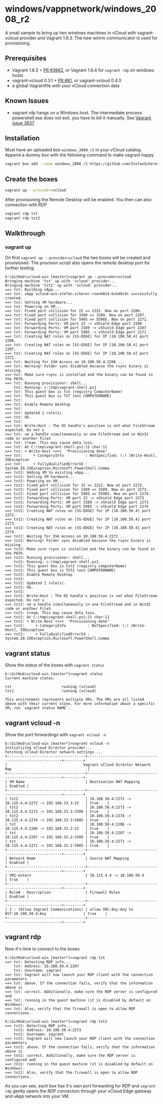 # windows/vappnetwork/windows_2008_r2
A small sample to bring up two windows machines in vCloud with vagrant-vcloud provider
and Vagrant 1.6.3. The new winrm communicator is used for provisioning.

## Prerequisites

* Vagrant 1.6.3 + [PR #3962](https://github.com/frapposelli/vagrant-vcloud/pull/3962), or Vagrant 1.6.4 for `vagrant rdp` on windows hosts
* vagrant-vcloud 0.3.1 + [PR #61](https://github.com/frapposelli/vagrant-vcloud/pull/61), or vagrant-vcloud 0.4.0
* a global Vagrantfile with your vCloud connection data

## Known Issues

* vagrant rdp hangs on a Windows host. The intermediate process powershell.exe does not exit, you have to kill it manually. See [Vagrant issue 3837](https://github.com/mitchellh/vagrant/issues/3837)

## Installation

Must have an uploaded box `windows_2008_r2` in your vCloud catalog. Append a dummy box with the following command to make vagrant happy.

```bash
vagrant box add --name windows_2008_r2 https://github.com/StefanScherer/vcloud-scenarios/raw/master/dummy_box/dummy.box
```

## Create the boxes
```bash
vagrant up --provider=vcloud
```

After provisioning the Remote Desktop will be enabled. You then can also connection with RDP

```bash
vagrant rdp tst
vagrant rdp tst2
```

## Walkthrough

### vagrant up

On first `vagrant up --provider=vcloud` the two boxes will be created and provisioned.
The provision script also opens the remote desktop port for further testing.

```
b:\GitHub\vcloud-win [master]>vagrant up --provider=vcloud
Bringing machine 'tst' up with 'vcloud' provider...
Bringing machine 'tst2' up with 'vcloud' provider...
==> tst: Building vApp...
==> tst: vApp vcloud-win-stefan.scherer-roenb014-bcb40c9c successfully created.
==> tst: Setting VM hardware...
==> tst: Powering on VM...
==> tst: Fixed port collision for 22 => 2222. Now on port 2206.
==> tst: Fixed port collision for 3389 => 3389. Now on port 2207.
==> tst: Fixed port collision for 5985 => 55985. Now on port 2271.
==> tst: Forwarding Ports: VM port 22 -> vShield Edge port 2206
==> tst: Forwarding Ports: VM port 3389 -> vShield Edge port 2207
==> tst: Forwarding Ports: VM port 5985 -> vShield Edge port 2271
==> tst: Creating NAT rules on [SS-EDGE] for IP [10.100.50.4] port 2206.
==> tst: Creating NAT rules on [SS-EDGE] for IP [10.100.50.4] port 2207.
==> tst: Creating NAT rules on [SS-EDGE] for IP [10.100.50.4] port 2271.
==> tst: Waiting for SSH Access on 10.100.50.4:2206 ...
==> tst: Warning! Folder sync disabled because the rsync binary is missing.
==> tst: Make sure rsync is installed and the binary can be found in the PATH.
==> tst: Running provisioner: shell...
    tst: Running: c:\tmp\vagrant-shell.ps1
==> tst: This guest box is tst (registry ComputerName)
==> tst: This guest box is TST (env COMPUTERNAME)
==> tst:
==> tst: Enable Remote Desktop
==> tst:
==> tst: Updated 1 rule(s).
==> tst: Ok.
==> tst:
==> tst: Write-Host : The OS handle's position is not what FileStream expected. Do not u
==> tst: se a handle simultaneously in one FileStream and in Win32 code or another FileS
==> tst: tream. This may cause data loss.
==> tst: At C:\tmp\vagrant-shell.ps1:21 char:11
==> tst: + Write-Host <<<<  "Provisioning done"
==> tst:     + CategoryInfo          : NotSpecified: (:) [Write-Host], IOException
==> tst:     + FullyQualifiedErrorId : System.IO.IOException,Microsoft.PowerShell.Comma
==> tst2: Adding VM to existing vApp...
==> tst2: Setting VM hardware...
==> tst2: Powering on VM...
==> tst2: Fixed port collision for 22 => 2222. Now on port 2272.
==> tst2: Fixed port collision for 3389 => 3389. Now on port 2273.
==> tst2: Fixed port collision for 5985 => 55985. Now on port 2274.
==> tst2: Forwarding Ports: VM port 22 -> vShield Edge port 2272
==> tst2: Forwarding Ports: VM port 3389 -> vShield Edge port 2273
==> tst2: Forwarding Ports: VM port 5985 -> vShield Edge port 2274
==> tst2: Creating NAT rules on [SS-EDGE] for IP [10.100.50.4] port 2272.
==> tst2: Creating NAT rules on [SS-EDGE] for IP [10.100.50.4] port 2273.
==> tst2: Creating NAT rules on [SS-EDGE] for IP [10.100.50.4] port 2274.
==> tst2: Waiting for SSH Access on 10.100.50.4:2272 ...
==> tst2: Warning! Folder sync disabled because the rsync binary is missing.
==> tst2: Make sure rsync is installed and the binary can be found in the PATH.
==> tst2: Running provisioner: shell...
    tst2: Running: c:\tmp\vagrant-shell.ps1
==> tst2: This guest box is tst2 (registry ComputerName)
==> tst2: This guest box is TST2 (env COMPUTERNAME)
==> tst2: Enable Remote Desktop
==> tst2:
==> tst2: Updated 1 rule(s).
==> tst2: Ok.
==> tst2:
==> tst2: Write-Host : The OS handle's position is not what FileStream expected. Do not u
==> tst2: se a handle simultaneously in one FileStream and in Win32 code or another FileS
==> tst2: tream. This may cause data loss.
==> tst2: At C:\tmp\vagrant-shell.ps1:21 char:11
==> tst2: + Write-Host <<<<  "Provisioning done"
==> tst2:     + CategoryInfo          : NotSpecified: (:) [Write-Host], IOException
==> tst2:     + FullyQualifiedErrorId : System.IO.IOException,Microsoft.PowerShell.Comma
```

## vagrant status

Show the status of the boxes with `vagrant status`

```
b:\GitHub\vcloud-win [master*]>vagrant status
Current machine states:

tst                       running (vcloud)
tst2                      running (vcloud)

This environment represents multiple VMs. The VMs are all listed
above with their current state. For more information about a specific
VM, run `vagrant status NAME`.
```

## vagrant vcloud -n

Show the port forwardings with `vagrant vcloud -n`

```
b:\GitHub\vcloud-win [master*]>vagrant vcloud -n
Initializing vCloud Director provider...
Fetching vCloud Director network settings ...
+------------------------------------+----------------------------------------------------------+---------+
|                                   Vagrant vCloud Director Network Map                                   |
+------------------------------------+----------------------------------------------------------+---------+
| VM Name                            | Destination NAT Mapping                                  | Enabled |
+------------------------------------+----------------------------------------------------------+---------+
| tst2                               | 10.100.50.4:2272 -> 10.115.4.4:2272 -> 192.168.33.3:22   | true    |
| tst2                               | 10.100.50.4:2273 -> 10.115.4.4:2273 -> 192.168.33.3:3389 | true    |
| tst2                               | 10.100.50.4:2274 -> 10.115.4.4:2274 -> 192.168.33.3:5985 | true    |
| tst                                | 10.100.50.4:2206 -> 10.115.4.4:2206 -> 192.168.33.2:22   | true    |
| tst                                | 10.100.50.4:2207 -> 10.115.4.4:2207 -> 192.168.33.2:3389 | true    |
| tst                                | 10.100.50.4:2271 -> 10.115.4.4:2271 -> 192.168.33.2:5985 | true    |
+------------------------------------+----------------------------------------------------------+---------+
| Network Name                       | Source NAT Mapping                                       | Enabled |
+------------------------------------+----------------------------------------------------------+---------+
| VM1-extern                         | 10.115.4.4 -> 10.100.50.4                                | true    |
+------------------------------------+----------------------------------------------------------+---------+
| Rule# - Description                | Firewall Rules                                           | Enabled |
+------------------------------------+----------------------------------------------------------+---------+
| 1 - (Allow Vagrant Communications) | allow SRC:Any:Any to DST:10.100.50.4:Any                 | true    |
+------------------------------------+----------------------------------------------------------+---------+
```

## vagrant rdp

Now it's time to connect to the boxes.

```
b:\GitHub\vcloud-win [master*]>vagrant rdp tst
==> tst: Detecting RDP info...
    tst: Address: 10.100.50.4:2207
    tst: Username: vagrant
==> tst: Vagrant will now launch your RDP client with the connection parameters
==> tst: above. If the connection fails, verify that the information above is
==> tst: correct. Additionally, make sure the RDP server is configured and
==> tst: running in the guest machine (it is disabled by default on Windows).
==> tst: Also, verify that the firewall is open to allow RDP connections.

b:\GitHub\vcloud-win [master*]>vagrant rdp tst2
==> tst2: Detecting RDP info...
    tst2: Address: 10.100.50.4:2273
    tst2: Username: vagrant
==> tst2: Vagrant will now launch your RDP client with the connection parameters
==> tst2: above. If the connection fails, verify that the information above is
==> tst2: correct. Additionally, make sure the RDP server is configured and
==> tst2: running in the guest machine (it is disabled by default on Windows).
==> tst2: Also, verify that the firewall is open to allow RDP connections.
```

As you can see, each box has it's own port forwarding for RDP and `vagrant rdp` gently opens the RDP connection through your vCloud Edge gateway and vApp network into your VM.

